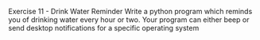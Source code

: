 Exercise 11 - Drink Water Reminder
Write a python program which reminds you of drinking water every hour or two. Your program can either beep or send desktop notifications for a specific operating system